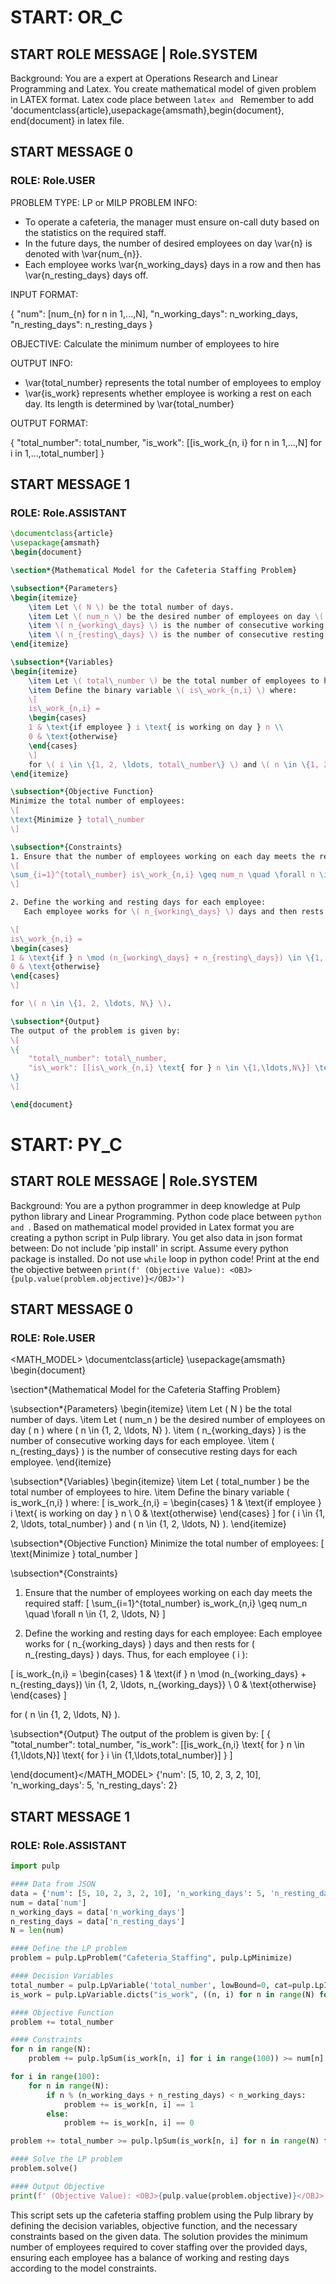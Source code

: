 # START: OR_C 
## START ROLE MESSAGE | Role.SYSTEM 
Background: You are a expert at Operations Research and Linear Programming and Latex. You create mathematical model of given problem in LATEX format. Latex code place between ```latex and ``` Remember to add 'documentclass{article},usepackage{amsmath},begin{document}, end{document} in latex file. 
## START MESSAGE 0 
### ROLE: Role.USER
<DESCRIPTION>
PROBLEM TYPE: LP or MILP
PROBLEM INFO:

- To operate a cafeteria, the manager must ensure on-call duty based on the statistics on the required staff. 
- In the future days, the number of desired employees on day \var{n} is denoted with \var{num_{n}}.
- Each employee works \var{n_working_days} days in a row and then has \var{n_resting_days} days off.

INPUT FORMAT:

{
	"num": [num_{n} for n in 1,...,N],
	"n_working_days": n_working_days,
	"n_resting_days": n_resting_days
}


OBJECTIVE: Calculate the minimum number of employees to hire

OUTPUT INFO:

- \var{total_number} represents the total number of employees to employ
- \var{is_work} represents whether employee is working a rest on each day. Its length is determined by \var{total_number}

OUTPUT FORMAT:

{
	"total_number": total_number,
	"is_work": [[is_work_{n, i} for n in 1,...,N] for i in 1,...,total_number]
}
</DESCRIPTION>


## START MESSAGE 1 
### ROLE: Role.ASSISTANT
```latex
\documentclass{article}
\usepackage{amsmath}
\begin{document}

\section*{Mathematical Model for the Cafeteria Staffing Problem}

\subsection*{Parameters}
\begin{itemize}
    \item Let \( N \) be the total number of days.
    \item Let \( num_n \) be the desired number of employees on day \( n \) where \( n \in \{1, 2, \ldots, N\} \).
    \item \( n_{working\_days} \) is the number of consecutive working days for each employee.
    \item \( n_{resting\_days} \) is the number of consecutive resting days for each employee.
\end{itemize}

\subsection*{Variables}
\begin{itemize}
    \item Let \( total\_number \) be the total number of employees to hire.
    \item Define the binary variable \( is\_work_{n,i} \) where:
    \[
    is\_work_{n,i} =
    \begin{cases}
    1 & \text{if employee } i \text{ is working on day } n \\
    0 & \text{otherwise}
    \end{cases}
    \]
    for \( i \in \{1, 2, \ldots, total\_number\} \) and \( n \in \{1, 2, \ldots, N\} \).
\end{itemize}

\subsection*{Objective Function}
Minimize the total number of employees:
\[
\text{Minimize } total\_number
\]

\subsection*{Constraints}
1. Ensure that the number of employees working on each day meets the required staff:
\[
\sum_{i=1}^{total\_number} is\_work_{n,i} \geq num_n \quad \forall n \in \{1, 2, \ldots, N\}
\]

2. Define the working and resting days for each employee:
   Each employee works for \( n_{working\_days} \) days and then rests for \( n_{resting\_days} \) days. Thus, for each employee \( i \):

\[
is\_work_{n,i} = 
\begin{cases}
1 & \text{if } n \mod (n_{working\_days} + n_{resting\_days}) \in \{1, 2, \ldots, n_{working\_days}\} \\
0 & \text{otherwise}
\end{cases}
\]

for \( n \in \{1, 2, \ldots, N\} \).

\subsection*{Output}
The output of the problem is given by:
\[
\{ 
    "total\_number": total\_number, 
    "is\_work": [[is\_work_{n,i} \text{ for } n \in \{1,\ldots,N\}] \text{ for } i \in \{1,\ldots,total\_number\}]
\}
\]

\end{document}
```

# START: PY_C 
## START ROLE MESSAGE | Role.SYSTEM 
Background: You are a python programmer in deep knowledge at Pulp python library and Linear Programming. Python code place between ```python and ```. Based on mathematical model provided in Latex format you are creating a python script in Pulp library. You get also data in json format between: <DATA></DATA> Do not include 'pip install' in script. Assume every python package is installed. Do not use `while` loop in python code! Print at the end the objective between <OBJ></OBJ> `print(f' (Objective Value): <OBJ>{pulp.value(problem.objective)}</OBJ>')` 
## START MESSAGE 0 
### ROLE: Role.USER
<MATH_MODEL>
\documentclass{article}
\usepackage{amsmath}
\begin{document}

\section*{Mathematical Model for the Cafeteria Staffing Problem}

\subsection*{Parameters}
\begin{itemize}
    \item Let \( N \) be the total number of days.
    \item Let \( num_n \) be the desired number of employees on day \( n \) where \( n \in \{1, 2, \ldots, N\} \).
    \item \( n_{working\_days} \) is the number of consecutive working days for each employee.
    \item \( n_{resting\_days} \) is the number of consecutive resting days for each employee.
\end{itemize}

\subsection*{Variables}
\begin{itemize}
    \item Let \( total\_number \) be the total number of employees to hire.
    \item Define the binary variable \( is\_work_{n,i} \) where:
    \[
    is\_work_{n,i} =
    \begin{cases}
    1 & \text{if employee } i \text{ is working on day } n \\
    0 & \text{otherwise}
    \end{cases}
    \]
    for \( i \in \{1, 2, \ldots, total\_number\} \) and \( n \in \{1, 2, \ldots, N\} \).
\end{itemize}

\subsection*{Objective Function}
Minimize the total number of employees:
\[
\text{Minimize } total\_number
\]

\subsection*{Constraints}
1. Ensure that the number of employees working on each day meets the required staff:
\[
\sum_{i=1}^{total\_number} is\_work_{n,i} \geq num_n \quad \forall n \in \{1, 2, \ldots, N\}
\]

2. Define the working and resting days for each employee:
   Each employee works for \( n_{working\_days} \) days and then rests for \( n_{resting\_days} \) days. Thus, for each employee \( i \):

\[
is\_work_{n,i} = 
\begin{cases}
1 & \text{if } n \mod (n_{working\_days} + n_{resting\_days}) \in \{1, 2, \ldots, n_{working\_days}\} \\
0 & \text{otherwise}
\end{cases}
\]

for \( n \in \{1, 2, \ldots, N\} \).

\subsection*{Output}
The output of the problem is given by:
\[
\{ 
    "total\_number": total\_number, 
    "is\_work": [[is\_work_{n,i} \text{ for } n \in \{1,\ldots,N\}] \text{ for } i \in \{1,\ldots,total\_number\}]
\}
\]

\end{document}</MATH_MODEL>
<DATA>
{'num': [5, 10, 2, 3, 2, 10], 'n_working_days': 5, 'n_resting_days': 2}</DATA>


## START MESSAGE 1 
### ROLE: Role.ASSISTANT
```python
import pulp

#### Data from JSON
data = {'num': [5, 10, 2, 3, 2, 10], 'n_working_days': 5, 'n_resting_days': 2}
num = data['num']
n_working_days = data['n_working_days']
n_resting_days = data['n_resting_days']
N = len(num)

#### Define the LP problem
problem = pulp.LpProblem("Cafeteria_Staffing", pulp.LpMinimize)

#### Decision Variables
total_number = pulp.LpVariable('total_number', lowBound=0, cat=pulp.LpInteger)
is_work = pulp.LpVariable.dicts("is_work", ((n, i) for n in range(N) for i in range(100)), cat=pulp.LpBinary)

#### Objective Function
problem += total_number

#### Constraints
for n in range(N):
    problem += pulp.lpSum(is_work[n, i] for i in range(100)) >= num[n]

for i in range(100):
    for n in range(N):
        if n % (n_working_days + n_resting_days) < n_working_days:
            problem += is_work[n, i] == 1
        else:
            problem += is_work[n, i] == 0

problem += total_number >= pulp.lpSum(is_work[n, i] for n in range(N) for i in range(100)) / N

#### Solve the LP problem
problem.solve()

#### Output Objective
print(f' (Objective Value): <OBJ>{pulp.value(problem.objective)}</OBJ>')
```

This script sets up the cafeteria staffing problem using the Pulp library by defining the decision variables, objective function, and the necessary constraints based on the given data. The solution provides the minimum number of employees required to cover staffing over the provided days, ensuring each employee has a balance of working and resting days according to the model constraints.

